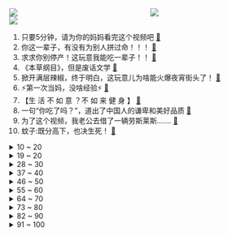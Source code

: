 <div >
	<a style="float:left;width:55%;" href = "https://github.com/anuraghazra/github-readme-stats">
	 <img src = "https://github-readme-stats.vercel.app/api?username=iuuuuuaena&theme=buefy&show_icons=true"/>
	</a>
	<a  style="float:right;width:45%" href = "https://github.com/anuraghazra/github-readme-stats">
	 <img  src="https://github-readme-stats.vercel.app/api/top-langs/?username=anuraghazra&layout=compact"/>
	</a>
	</div>

[![](https://img.shields.io/badge/jxd-@jxdgogogo.xyz-yellowgreen.svg)](https://www.jxdgogogo.xyz)<br>
1. 只要5分钟，请为你的妈妈看完这个视频吧 [:link:](//www.bilibili.com/video/BV1KF411M77B) <br>
2. 你这一辈子，有没有为别人拼过命！！！ [:link:](//www.bilibili.com/video/BV1AT4y167mt) <br>
3. 求求你别停产！这玩意我能吃一辈子！！ [:link:](//www.bilibili.com/video/BV1oa411a7B4) <br>
4. 《本草纲目》，但是废话文学 [:link:](//www.bilibili.com/video/BV1ru411r73v) <br>
5. 掀开满层辣椒，终于明白，这玩意儿为啥能火爆夜宵街头了！ [:link:](//www.bilibili.com/video/BV163411P7vP) <br>
6. ⚡️第一次当妈，没啥经验⚡️ [:link:](//www.bilibili.com/video/BV1LA4y1Q7QG) <br>
7. 【生 活 不 如 意 ？不 如 来 健 身 】 [:link:](//www.bilibili.com/video/BV14Z4y1h7jN) <br>
8. 一句“你吃了吗？”，道出了中国人的谦卑和美好品质 [:link:](//www.bilibili.com/video/BV1Jv4y1K7Pj) <br>
9. 为了这个视频，我老公去借了一辆劳斯莱斯....... [:link:](//www.bilibili.com/video/BV1JB4y127yE) <br>
10. 蚊子:既分高下，也决生死！ [:link:](//www.bilibili.com/video/BV1oA4y1U7qg) <br>
<details>
<summary>10 ~ 20</summary>

11. 小潮team隔离生活（2） [:link:](//www.bilibili.com/video/BV11T4y1z7a6) <br>
12. 跨越世纪的爱！五代同堂接力抱刚满月的宝宝，107岁高祖抱着小玄孙满脸幸福。 [:link:](//www.bilibili.com/video/BV1ka411a763) <br>
13. 真正的服装设计师看《明日方舟》里时装的反应！ [:link:](//www.bilibili.com/video/BV1sv4y1K7kw) <br>
14. 所以我年少时的故事里，主角一直都是他 [:link:](//www.bilibili.com/video/BV1iY411A7e1) <br>
15. 公安部发布A级通缉令公开通缉六名重大拐卖妇女儿童犯罪在逃人员！ [:link:](//www.bilibili.com/video/BV1M34y1Y7K1) <br>
16. 峡谷科目四世界纪录：5分4秒速杀小龙！自信即是巅峰！！ [:link:](//www.bilibili.com/video/BV1br4y187Mx) <br>
17. “护 食” [:link:](//www.bilibili.com/video/BV16r4y187eu) <br>
18. 10000元1斤的顶级海胆盛宴！极致的海洋风味，游走在危险边缘的迷人味道。 [:link:](//www.bilibili.com/video/BV1rZ4y1y7oo) <br>
19. 【医学博士】得了癌症还能活多久？I 如何自己检查？ [:link:](//www.bilibili.com/video/BV1GY4y1b7Uw) <br>
</details>
<details>
<summary>19 ~ 20</summary>

20. 我.....去拼多多买了套衣服穿....结果.... [:link:](//www.bilibili.com/video/BV12v4y1K7YL) <br>
21. 满级号逛新手村，又菜又爱玩... [:link:](//www.bilibili.com/video/BV1AR4y1A7cP) <br>
22. 当狗子认出自己主人时，从冷漠到舔狗只需一秒 [:link:](//www.bilibili.com/video/BV1FF411M7bh) <br>
23. 花五个月“解锁”《铠甲勇士激斗传》的最终结局！全部铠甲！ [:link:](//www.bilibili.com/video/BV1t34y1Y7n9) <br>
24. 【天赐的声音】周深 米卡《City of Stars》 [:link:](//www.bilibili.com/video/BV19L4y1c718) <br>
25. 查重率0%意味着什么 [:link:](//www.bilibili.com/video/BV1Ua411a7R8) <br>
26. 来过很多次，但还是无法忘记“你的名字”… [:link:](//www.bilibili.com/video/BV1R5411R7MR) <br>
27. 印度街头冰棍儿来一根 [:link:](//www.bilibili.com/video/BV1KR4y1A7V3) <br>
28. 【我的世界 4K】一人，四年，十亿方块，一座华夏城 [:link:](//www.bilibili.com/video/BV1A5411d7Dm) <br>
</details>
<details>
<summary>28 ~ 30</summary>

29. 【看透原神】用通货膨胀理论 预测数值膨胀 [:link:](//www.bilibili.com/video/BV1z44y1u7Zh) <br>
30. 高宗乾隆：12岁预定皇位，登基后，他都干了啥？【雍正王朝】 [:link:](//www.bilibili.com/video/BV1k3411P7yu) <br>
31. 史上最猛男的母亲节祝福 [:link:](//www.bilibili.com/video/BV1g34y1h7W3) <br>
32. 赚秦明？上梁山？土匪体验券已到账！《水浒传》P20 [:link:](//www.bilibili.com/video/BV1Dv4y1K7FX) <br>
33. 这群平均不到25岁的姑娘，首次踏上巡逻路，守卫在祖国边防线上 [:link:](//www.bilibili.com/video/BV1SU4y1U7ce) <br>
34. 张飞扒肉的扣肉，应该是零卡吧…… [:link:](//www.bilibili.com/video/BV1kY411A72p) <br>
35. 【原神沙绘】神里绫华二创，卷死官方，责无旁贷。 [:link:](//www.bilibili.com/video/BV1dA4y1U7j2) <br>
36. 有生之年！卡梅隆《阿凡达2》首曝预告太美了！2022年12.16上映 [:link:](//www.bilibili.com/video/BV1VT4y167uS) <br>
37. “不妨大胆点去生活，其实你没那么多观众” [:link:](//www.bilibili.com/video/BV17u411r7rb) <br>
</details>
<details>
<summary>37 ~ 40</summary>

38. [原神］ “现实版” 钟离元素爆发 [:link:](//www.bilibili.com/video/BV1ES4y1h7E9) <br>
39. 笑喷了原来是这个意思 [:link:](//www.bilibili.com/video/BV1pT4y1k7jP) <br>
40. 用毒蛇的毒毒毒蛇毒蛇会被毒毒死吗? [:link:](//www.bilibili.com/video/BV1H34y1Y7J9) <br>
41. 母亲节特供，但是是后妈（后妈茶话会） [:link:](//www.bilibili.com/video/BV1qZ4y1h7zS) <br>
42. “这社死来的太突然了❷” [:link:](//www.bilibili.com/video/BV1MY4y1C7ne) <br>
43. 说 唱 皇 帝 [:link:](//www.bilibili.com/video/BV14r4y1t7Dp) <br>
44. 救命！这剧怎么能这么糊？ [:link:](//www.bilibili.com/video/BV1g34y1Y7XW) <br>
45. 豆瓣9.1，这部真实的国产剧不播了，但值得每个人重刷！【消失的动画01】 [:link:](//www.bilibili.com/video/BV1kS4y1h74A) <br>
46. 热度爆炸，争议不断，这部盗窃题材悬疑剧到底如何？解说《重生之门》第一期 [:link:](//www.bilibili.com/video/BV17Y411A7CA) <br>
</details>
<details>
<summary>46 ~ 50</summary>

47. 【阿斗】上映38年，不到8000人标记，又被我挖到了一部经典宝藏喜剧《警察学校》 [:link:](//www.bilibili.com/video/BV1j5411d75R) <br>
48. 高原战士发出铿锵誓言：愿以吾辈之青春，捍卫盛世之中华！ [:link:](//www.bilibili.com/video/BV1ir4y187jc) <br>
49. 沉浸式体验已婚男人的上午（2） [:link:](//www.bilibili.com/video/BV13F411M7Sj) <br>
50. 小当家还是拍的太保守了！！！ [:link:](//www.bilibili.com/video/BV1e34y1h7Av) <br>
51. 这游戏被美国人说成邪教异端？其实大有玄机！ [:link:](//www.bilibili.com/video/BV1X3411P7Rs) <br>
52. 吃了好多个鸡蛋，终于把为啥蒸不好的原因整明白了！ [:link:](//www.bilibili.com/video/BV1qY4y1b7DS) <br>
53. 舍友 ：有你是我的福气 [:link:](//www.bilibili.com/video/BV1v44y137h3) <br>
54. 猫：听我说，谢谢你... [:link:](//www.bilibili.com/video/BV1bB4y1m7cx) <br>
55. 唯一不相信腹肌的民族 [:link:](//www.bilibili.com/video/BV1AB4y127N4) <br>
</details>
<details>
<summary>55 ~ 60</summary>

56. 骑行阿里中线，扎布耶茶卡湖边发现一个废弃村委会，门窗完好还有床 [:link:](//www.bilibili.com/video/BV1PF411M7k6) <br>
57. 【时代少年团】哥弟出游记05：哥仨好甜品铺 [:link:](//www.bilibili.com/video/BV1dA4y1U7rP) <br>
58. “哥哥你这么抱着我，你女朋友还看着呢......” [:link:](//www.bilibili.com/video/BV1Qr4y187Vr) <br>
59. 人类今天还在进化吗？ [:link:](//www.bilibili.com/video/BV1p34y1Y7J5) <br>
60. 你在跟我秀什么 [:link:](//www.bilibili.com/video/BV1dZ4y117Xq) <br>
61. 这是我见过最稀有的螃蟹，掀开蟹盖的那一刻，我惊呆了 [:link:](//www.bilibili.com/video/BV1MS4y1h7wS) <br>
62. 身体开始垮掉的几种迹象，看看你中招了吗？ [:link:](//www.bilibili.com/video/BV1bv4y1K7LL) <br>
63. 假如你即将居家隔离，一定要养盆蘑菇！ [:link:](//www.bilibili.com/video/BV17Y4y1b7rq) <br>
64. 大海退潮后，大庆赶海捡到一只搁浅的母螃蟹，还带着一窝小宝宝 [:link:](//www.bilibili.com/video/BV1oL4y1c7H2) <br>
</details>
<details>
<summary>64 ~ 70</summary>

65. 26min巨暴汗燃脂操纯练版本｜宅家也能轻松减肥！ [:link:](//www.bilibili.com/video/BV1fB4y117Mq) <br>
66. 【LOL】20G2MSI宣传片——上单教父 [:link:](//www.bilibili.com/video/BV1854y1f7w4) <br>
67. 我终于向交往5年的南非女友求婚了！ [:link:](//www.bilibili.com/video/BV1844y1u7Xz) <br>
68. 苍蝇小馆，进店就变干饭人，楼梯口直接开炫！无广试吃员 [:link:](//www.bilibili.com/video/BV1WZ4y1h79d) <br>
69. 悟空一棒打死兄弟和恋人！黑神话前世《斗战神》讲了个什么故事？白骨之后，再无西游！07 [:link:](//www.bilibili.com/video/BV1NR4y1A7my) <br>
70. 我算出了约尔太太的身材数据，b站第一人 [:link:](//www.bilibili.com/video/BV1QF411T7qi) <br>
71. 【外挂风云】穿越火线外挂诸神之战纪实，谁才是最巅峰强者？ [:link:](//www.bilibili.com/video/BV1d34y187ZH) <br>
72. 这游戏让我严重怀疑，人真的需要肉体的存在吗?〖游戏不止〗 [:link:](//www.bilibili.com/video/BV11u411r7Ay) <br>
73. 会笑的狐狸很诱人的 [:link:](//www.bilibili.com/video/BV1cU4y1S7Jh) <br>
</details>
<details>
<summary>73 ~ 80</summary>

74. 这  都  什  么  妖  魔  鬼  怪 （七） [:link:](//www.bilibili.com/video/BV1hF411j7pN) <br>
75. 【熟肉】被B站热门第一震惊的羞涩daddy 激动到词穷 [:link:](//www.bilibili.com/video/BV1PB4y1275N) <br>
76. 【愚人号】SN-EX-1至8突袭 摆完挂机 简单好抄 [:link:](//www.bilibili.com/video/BV1uU4y1S7Gj) <br>
77. 探秘中国公司在美国硅谷的研发中心！到底有多少大神牛人？ [:link:](//www.bilibili.com/video/BV1ir4y187Gh) <br>
78. “这大概就是大自然的魅力” [:link:](//www.bilibili.com/video/BV1KA4y1S7wT) <br>
79. 【罗翔】4500买的吊坠价值20万？张女士赚了个10年有期徒刑？ [:link:](//www.bilibili.com/video/BV1tF411j775) <br>
80. 用【本草纲目】演奏【本草纲目】 [:link:](//www.bilibili.com/video/BV1VS4y1h78i) <br>
81. 真的会喷射？小伙挑战把华莱士外卖全吃一遍的结果是…！？ [:link:](//www.bilibili.com/video/BV19v4y1K7a4) <br>
82. 孔老师告别黄油手，绑架撅着腚 [:link:](//www.bilibili.com/video/BV1ST4y1z7PZ) <br>
</details>
<details>
<summary>82 ~ 90</summary>

83. 俄罗斯奶奶的小生意 [:link:](//www.bilibili.com/video/BV1F3411N7sk) <br>
84. 小姐姐有一头天生的超蓬松的卷发，最后看到她父母的照片，才恍然大悟 [:link:](//www.bilibili.com/video/BV1xZ4y1y7KZ) <br>
85. 我悟了， 冰淇淋的正确打开方式！！！！！！ [:link:](//www.bilibili.com/video/BV18F411j7k5) <br>
86. 我和我的学习 [:link:](//www.bilibili.com/video/BV1n5411d7R6) <br>
87. 假如全世界都是你妈！ [:link:](//www.bilibili.com/video/BV17Y4y1C7Le) <br>
88. 搞错了！辉夜剧情其实是超神展开！ [:link:](//www.bilibili.com/video/BV1vS4y1b7TY) <br>
89. 屏幕下面好乱啊真烦 [:link:](//www.bilibili.com/video/BV11Z4y1h7MX) <br>
90. 反人类设计，非常的银杏！ [:link:](//www.bilibili.com/video/BV14Y4y187UN) <br>
91. 玩具厂里潜藏着可怕的长手妈妈！《波比的游戏时间》第二章正式版来了！ [:link:](//www.bilibili.com/video/BV1s34y1Y7GU) <br>
</details>
<details>
<summary>91 ~ 100</summary>

92. 就是爱看这种高质量主持～#李佳念 #张雨绮 [:link:](//www.bilibili.com/video/BV1o34y187NH) <br>
93. 全是修土狗，土狗最可爱 [:link:](//www.bilibili.com/video/BV1MR4y1N7uw) <br>
94. 越两级也能丝血反杀，这就是肉装杨戬 [:link:](//www.bilibili.com/video/BV1zY4y1b7P1) <br>
95. 中小学生禁止饮用纯净水是什么梗【梗指南】 [:link:](//www.bilibili.com/video/BV1pY411A7GT) <br>
96. 成都“油爆爆”辣冒菜，没招牌一天只开4个小时，街坊端着锅来吃 [:link:](//www.bilibili.com/video/BV1J54y1f7Ys) <br>
97. 【JUMP】没有空中飞人，哪来老实显卡商人。 [:link:](//www.bilibili.com/video/BV1R3411P7ar) <br>
98. 大家好，我是殴泥匠！！ [:link:](//www.bilibili.com/video/BV1EY411A7EX) <br>
99. 《阴阳师》高天原篇·神堕八岐大蛇CG先行预告（CV：夏磊） [:link:](//www.bilibili.com/video/BV1nY4y1b72z) <br>
100. 如何成为一个国际超模 我也拍我也拍 法国人在上海宅家版本哈哈哈 [:link:](//www.bilibili.com/video/BV12u411r7VB) <br>
</details>
